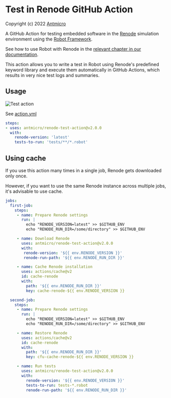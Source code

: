 # Test in Renode GitHub Action

Copyright (c) 2022 [Antmicro](https://www.antmicro.com)

A GitHub Action for testing embedded software in the [Renode](https://about.renode.io/) simulation environment using the [Robot Framework](http://robotframework.org/).

See how to use Robot with Renode in the [relevant chapter in our documentation](https://renode.readthedocs.io/en/latest/introduction/testing.html).

This action allows you to write a test in Robot using Renode's predefined keyword library and execute them automatically in GitHub Actions, which results in very nice test logs and summaries.

## Usage

![Test action](https://github.com/antmicro/renode-test-action/workflows/Test%20action/badge.svg)

See [action.yml](action.yml)

```yaml
steps:
- uses: antmicro/renode-test-action@v2.0.0
  with:
    renode-version: 'latest'
    tests-to-run: 'tests/**/*.robot'
```

## Using cache

If you use this action many times in a single job, Renode gets downloaded only once.

However, if you want to use the same Renode instance across multiple jobs, it's advisable to use cache.

```yaml
jobs:
  first-job:
    steps:
     - name: Prepare Renode settings
       run: |
         echo "RENODE_VERSION=latest" >> $GITHUB_ENV
         echo "RENODE_RUN_DIR=/some/directory" >> $GITHUB_ENV

     - name: Download Renode
       uses: antmicro/renode-test-action@v2.0.0
       with:
        renode-version: '${{ env.RENODE_VERSION }}'
        renode-run-path: '${{ env.RENODE_RUN_DIR }}'

     - name: Cache Renode installation
       uses: actions/cache@v2
       id: cache-renode
       with:
         path: '${{ env.RENODE_RUN_DIR }}'
         key: cache-renode-${{ env.RENODE_VERSION }}

  second-job:
    steps:
     - name: Prepare Renode settings
       run: |
         echo "RENODE_VERSION=latest" >> $GITHUB_ENV
         echo "RENODE_RUN_DIR=/some/directory" >> $GITHUB_ENV

     - name: Restore Renode
       uses: actions/cache@v2
       id: cache-renode
       with:
         path: '${{ env.RENODE_RUN_DIR }}'
         key: cfu-cache-renode-${{ env.RENODE_VERSION }}

     - name: Run tests
       uses: antmicro/renode-test-action@v2.0.0
       with:
         renode-version: '${{ env.RENODE_VERSION }}'
         tests-to-run: tests-*.robot
         renode-run-path: '${{ env.RENODE_RUN_DIR }}'
```
